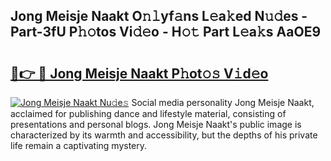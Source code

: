 ## Jong Meisje Naakt O𝚗𝚕yf𝚊ns L𝚎a𝚔ed N𝚞𝚍es - Part-3fU P𝚑𝚘tos Vi𝚍𝚎o - H𝚘𝚝 Part L𝚎a𝚔s AaOE9

# <h2><a href="http://kf0li07.oniu.top/?m=Jong+Meisje+Naakt">🔗👉 🔴 Jong Meisje Naakt P𝚑ot𝚘𝚜 V𝚒d𝚎o</a></h2>

[![Jong Meisje Naakt Nu𝚍e𝚜](https://i.imgur.com/0qMVB7G.gif)](http://kf0li07.oniu.top/?m=Jong+Meisje+Naakt)
Social media personality Jong Meisje Naakt, acclaimed for publishing dance and lifestyle material, consisting of presentations and personal blogs. Jong Meisje Naakt's public image is characterized by its warmth and accessibility, but the depths of his private life remain a captivating mystery.  
